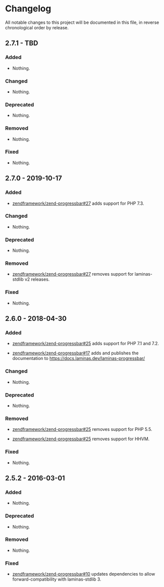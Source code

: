 # Changelog

All notable changes to this project will be documented in this file, in reverse chronological order by release.

## 2.7.1 - TBD

### Added

- Nothing.

### Changed

- Nothing.

### Deprecated

- Nothing.

### Removed

- Nothing.

### Fixed

- Nothing.

## 2.7.0 - 2019-10-17

### Added

- [zendframework/zend-progressbar#27](https://github.com/zendframework/zend-progressbar/pull/27) adds support for PHP 7.3.

### Changed

- Nothing.

### Deprecated

- Nothing.

### Removed

- [zendframework/zend-progressbar#27](https://github.com/zendframework/zend-progressbar/pull/27) removes support for laminas-stdlib v2 releases.

### Fixed

- Nothing.

## 2.6.0 - 2018-04-30

### Added

- [zendframework/zend-progressbar#25](https://github.com/zendframework/zend-progressbar/pull/25) adds support for PHP 7.1 and 7.2.

- [zendframework/zend-progressbar#17](https://github.com/zendframework/zend-progressbar/pull/17) adds and
  publishes the documentation to https://docs.laminas.dev/laminas-progressbar/

### Changed

- Nothing.

### Deprecated

- Nothing.

### Removed

- [zendframework/zend-progressbar#25](https://github.com/zendframework/zend-progressbar/pull/25) removes support for PHP 5.5.

- [zendframework/zend-progressbar#25](https://github.com/zendframework/zend-progressbar/pull/25) removes support for HHVM.

### Fixed

- Nothing.

## 2.5.2 - 2016-03-01

### Added

- Nothing.

### Deprecated

- Nothing.

### Removed

- Nothing.

### Fixed

- [zendframework/zend-progressbar#10](https://github.com/zendframework/zend-progressbar/pull/10) updates
  dependencies to allow forward-compatibility with laminas-stdlib 3.
